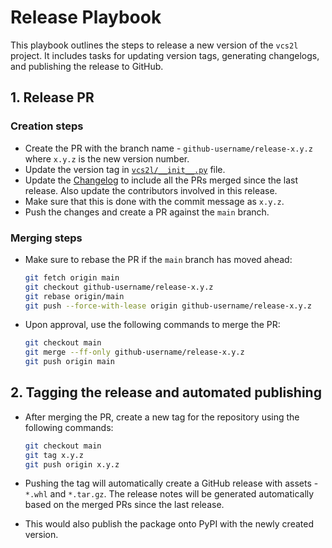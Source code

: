 # Release Playbook

This playbook outlines the steps to release a new version of the `vcs2l` project. It includes tasks for updating version tags, generating changelogs, and publishing the release to GitHub.

## 1. Release PR

### Creation steps
* Create the PR with the branch name - `github-username/release-x.y.z` where `x.y.z` is the new version number.
* Update the version tag in [`vcs2l/__init__.py`](./vcs2l/__init__.py) file.
* Update the [Changelog](CHANGELOG.rst) to include all the PRs merged since the last release. Also update the contributors involved in this release.
* Make sure that this is done with the commit message as `x.y.z`.
* Push the changes and create a PR against the `main` branch.

### Merging steps
* Make sure to rebase the PR if the `main` branch has moved ahead:
   ```bash
   git fetch origin main
   git checkout github-username/release-x.y.z
   git rebase origin/main
   git push --force-with-lease origin github-username/release-x.y.z
   ```

* Upon approval, use the following commands to merge the PR:

   ```bash
   git checkout main
   git merge --ff-only github-username/release-x.y.z
   git push origin main
   ```

## 2. Tagging the release and automated publishing
* After merging the PR, create a new tag for the repository using the following commands:

   ```bash
   git checkout main
   git tag x.y.z
   git push origin x.y.z
   ```
* Pushing the tag will automatically create a GitHub release with assets - `*.whl` and `*.tar.gz`.
  The release notes will be generated automatically based on the merged PRs since the last release.

* This would also publish the package onto PyPI with the newly created version.
